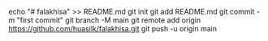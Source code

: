 echo "# falakhisa" >> README.md
git init
git add README.md
git commit -m "first commit"
git branch -M main
git remote add origin https://github.com/huasilk/falakhisa.git
git push -u origin main
